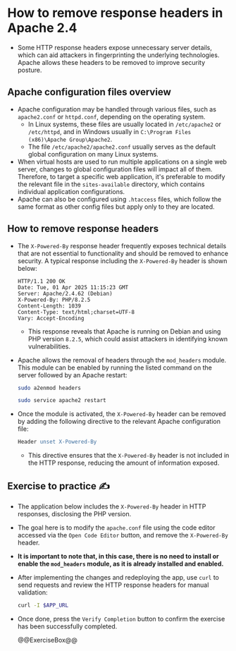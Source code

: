 # How to remove response headers in Apache 2.4

* Some HTTP response headers expose unnecessary server details, which can aid attackers in fingerprinting the underlying technologies. Apache allows these headers to be removed to improve security posture.

## Apache configuration files overview

* Apache configuration may be handled through various files, such as `apache2.conf` or `httpd.conf`, depending on the operating system.
  * In Linux systems, these files are usually located in `/etc/apache2` or `/etc/httpd`, and in Windows usually in `C:\Program Files (x86)\Apache Group\Apache2`.
  * The file `/etc/apache2/apache2.conf` usually serves as the default global configuration on many Linux systems.
* When virtual hosts are used to run multiple applications on a single web server, changes to global configuration files will impact all of them. Therefore, to target a specific web application, it's preferable to modify the relevant file in the `sites-available` directory, which contains individual application configurations.
* Apache can also be configured using `.htaccess` files, which follow the same format as other config files but apply only to they are located.

## How to remove response headers

* The `X-Powered-By` response header frequently exposes technical details that are not essential to functionality and should be removed to enhance security. A typical response including the `X-Powered-By` header is shown below:
  
  ```http
  HTTP/1.1 200 OK
  Date: Tue, 01 Apr 2025 11:15:23 GMT
  Server: Apache/2.4.62 (Debian)
  X-Powered-By: PHP/8.2.5
  Content-Length: 1039
  Content-Type: text/html;charset=UTF-8
  Vary: Accept-Encoding
  ```

  * This response reveals that Apache is running on Debian and using PHP version `8.2.5`, which could assist attackers in identifying known vulnerabilities.

* Apache allows the removal of headers through the `mod_headers` module. This module can be enabled by running the listed command on the server followed by an Apache restart:

  ```bash
  sudo a2enmod headers
  ```

  ```bash
  sudo service apache2 restart
  ```

* Once the module is activated, the `X-Powered-By` header can be removed by adding the following directive to the relevant Apache configuration file:

  ```apache
  Header unset X-Powered-By
  ```

  * This directive ensures that the `X-Powered-By` header is not included in the HTTP response, reducing the amount of information exposed.

## Exercise to practice :writing_hand:

* The application below includes the `X-Powered-By` header in HTTP responses, disclosing the PHP version.
* The goal here is to modify the `apache.conf` file using the code editor accessed via the `Open Code Editor` button, and remove the `X-Powered-By` header.
* **It is important to note that, in this case, there is no need to install or enable the `mod_headers` module, as it is already installed and enabled.**
* After implementing the changes and redeploying the app, use `curl` to send requests and review the HTTP response headers for manual validation:

  ```bash
  curl -I $APP_URL
  ```

* Once done, press the `Verify Completion` button to confirm the exercise has been successfully completed.

  @@ExerciseBox@@

